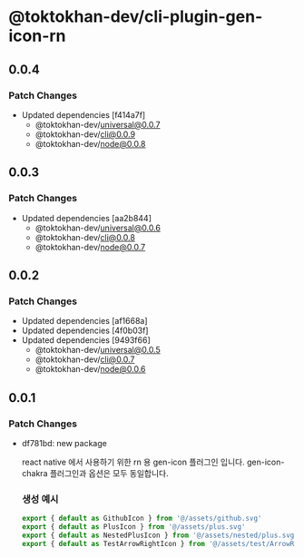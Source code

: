 # @toktokhan-dev/cli-plugin-gen-icon-rn

## 0.0.4

### Patch Changes

- Updated dependencies [f414a7f]
  - @toktokhan-dev/universal@0.0.7
  - @toktokhan-dev/cli@0.0.9
  - @toktokhan-dev/node@0.0.8

## 0.0.3

### Patch Changes

- Updated dependencies [aa2b844]
  - @toktokhan-dev/universal@0.0.6
  - @toktokhan-dev/cli@0.0.8
  - @toktokhan-dev/node@0.0.7

## 0.0.2

### Patch Changes

- Updated dependencies [af1668a]
- Updated dependencies [4f0b03f]
- Updated dependencies [9493f66]
  - @toktokhan-dev/universal@0.0.5
  - @toktokhan-dev/cli@0.0.7
  - @toktokhan-dev/node@0.0.6

## 0.0.1

### Patch Changes

- df781bd: new package

  react native 에서 사용하기 위한 rn 용 gen-icon 플러그인 입니다.
  gen-icon-chakra 플러그인과 옵션은 모두 동일합니다.

  ### 생성 예시

  ```ts
  export { default as GithubIcon } from '@/assets/github.svg'
  export { default as PlusIcon } from '@/assets/plus.svg'
  export { default as NestedPlusIcon } from '@/assets/nested/plus.svg'
  export { default as TestArrowRightIcon } from '@/assets/test/ArrowRight.svg'
  ```
